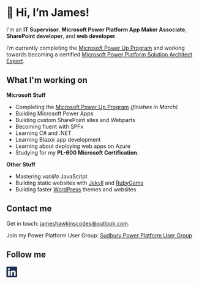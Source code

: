 # 👋 Hi, I’m James!
I'm an **IT Supervisor**, **Microsoft Power Platform App Maker Associate**, **SharePoint developer**, and **web developer**. 

I’m currently completing the [Microsoft Power Up Program](https://powerup.microsoft.com/) and working towards becoming a certified [Microsoft Power Platform Solution Architect Expert](https://learn.microsoft.com/en-us/credentials/certifications/power-platform-solution-architect-expert/). 

## What I'm working on

**Microsoft Stuff**
- Completing the [Microsoft Power Up Program](https://powerup.microsoft.com/) *(finishes in March)*
- Building Microsoft Power Apps
- Building custom SharePoint sites and Webparts
- Becoming fluent with SPFx
- Learning C# and .NET
- Learning Blazor app development
- Learning about deploying web apps on Azure
- Studying for my **PL-600 Microsoft Certification**.

 **Other Stuff**
-  Mastering *vanilla* JavaScript
-  Building static websites with [Jekyll](https://jekyllrb.com/) and [RubyGems](https://rubygems.org/)
-  Building faster [WordPress](https://wordpress.org) themes and websites

## Contact me

Get in touch: jameshawkinscodes@outlook.com.

Join my Power Platform User Group: [Sudbury Power Platform User Group](https://powerusers.microsoft.com/t5/Sudbury-Power-Platform-User/gh-p/SudburyPowerPlatformUserGroup)

## Follow me

[![LinkedIn](/assets/linkedin.svg)](https://www.linkedin.com/in/james-hawkins)

<!---
jhawksno/jhawksno is a ✨ special ✨ repository because its `README.md` (this file) appears on your GitHub profile.
You can click the Preview link to take a look at your changes.
--->
